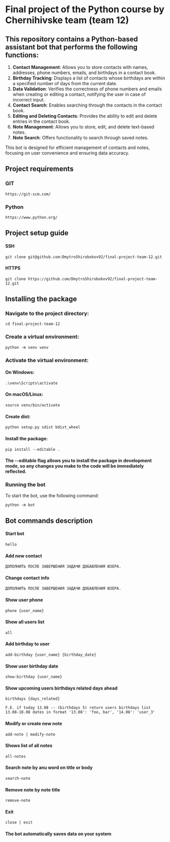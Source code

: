 # Final project of the Python course by Chernihivske team (team 12)

## This repository contains a **Python-based assistant** bot that performs the following functions:

1. **Contact Management**: Allows you to store contacts with names, addresses, phone numbers, emails, and birthdays in a contact book.
2. **Birthday Tracking**: Displays a list of contacts whose birthdays are within a specified number of days from the current date.
3. **Data Validation**: Verifies the correctness of phone numbers and emails when creating or editing a contact, notifying the user in case of incorrect input.
4. **Contact Search**: Enables searching through the contacts in the contact book.
5. **Editing and Deleting Contacts**: Provides the ability to edit and delete entries in the contact book.
6. **Note Management**: Allows you to store, edit, and delete text-based notes.
7. **Note Search**: Offers functionality to search through saved notes. 

This bot is designed for efficient management of contacts and notes, focusing on user convenience and ensuring data accuracy.

## Project requirements

### GIT
```https://git-scm.com/```

### Python
```https://www.python.org/```

## Project setup guide

#### SSH
``git clone git@github.com:DmytroShirobokov92/final-project-team-12.git``

#### HTTPS
``git clone https://github.com/DmytroShirobokov92/final-project-team-12.git``

## Installing the package
### Navigate to the project directory:

```cd final-project-team-12```

### Create a virtual environment:

```python -m venv venv```

### Activate the virtual environment:

#### On Windows:
```.\venv\Scripts\activate```
#### On macOS/Linux:
```source venv/bin/activate```
#### Create dist:

```python setup.py sdist bdist_wheel```

#### Install the package:

```pip install --editable .```

#### The --editable flag allows you to install the package in development mode, so any changes you make to the code will be immediately reflected.

### Running the bot
To start the bot, use the following command:

```python -m bot```

## Bot commands description

#### Start bot
```hello```

#### Add new contact 
```ДОПОЛНИТЬ ПОСЛЕ ЗАВЕРШЕНИЯ ЗАДАЧИ ДОБАВЛЕНИЯ ЮЗЕРА.```

#### Change contact info
```ДОПОЛНИТЬ ПОСЛЕ ЗАВЕРШЕНИЯ ЗАДАЧИ ДОБАВЛЕНИЯ ЮЗЕРА.```

#### Show user phone
```phone {user_name}```

#### Show all users list
```all```

#### Add birthday to user
```add-birthday {user_name} {birthday_date}```

#### Show user birthday date
```show-birthday {user_name}```

#### Show upcoming users birthdays related days ahead 
```birthdays {days_related}```

``F.E. if today 13.08 -- (birthdays 5) return users birthdays list 13.08-18.08 dates in format '13.08': 'foo, bar', '14.08': 'user_3'``

#### Modify or create new note
```add-note | modify-note```

#### Shows list of all notes
```all-notes```

#### Search note by anu word on title or body
```search-note```

#### Remove note by note title
```remove-note```

#### Exit
```close | exit```

#### The bot automatically saves data on your system